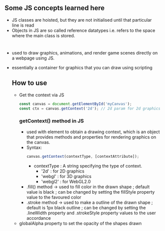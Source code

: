 ## Some JS concepts learned here
- JS classes are hoisted, but they are not initialised until that particular line is read
- Objects in JS are so called reference datatypes i.e. refers to the space where the main class is stored.



# <canvas>
- used to draw graphics, animations, and render game scenes directly on a webpage using JS.
- essentially a container for graphics that you can draw using scripting

    ## How to use <canvas>
    - Get the context via JS
        ```Javascript
        const canvas = document.getElementById('myCanvas');
        const ctx = canvas.getContext('2d'); // 2d param for 2d graphics rendering
        ```
        ### getContext() method in JS
        - used with <canvas> element to obtain a drawing context, which is an object that provides methods and properties for rendering graphics on the canvas.
        - Syntax:
            ```Javascript
            canvas.getContext(contextType, [contextAttribute]);
            ```
            - contextType : A string specifying the type of context.
                - '2d' : for 2D graphics
                - 'webgl' : for 3D graphics
                - 'webgl2' : for WebGL2.0
        - .fill() method -> used to fill color in the drawn shape ; default value is black ; can be changed by setting the fillStyle property value to the favoured color
        - .stroke method -> used to make a outline of the drawn shape ; default is 1px black outline ; can be changed by setting the .lineWidth property and .strokeStyle property values to the user accordance
    - globalAlpha property to set the opacity of the shapes drawn
    